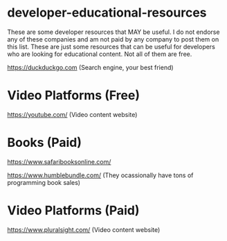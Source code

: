 # developer-educational-resources

These are some developer resources that MAY be useful. I do not endorse any of these companies and am not paid by any company to post them on this list. These are just some resources that can be useful for developers who are looking for educational content. Not all of them are free.

https://duckduckgo.com (Search engine, your best friend)

# Video Platforms (Free)

https://youtube.com/ (Video content website)

# Books (Paid)

https://www.safaribooksonline.com/

https://www.humblebundle.com/ (They ocassionally have tons of programming book sales)

# Video Platforms (Paid)

https://www.pluralsight.com/ (Video content website)
